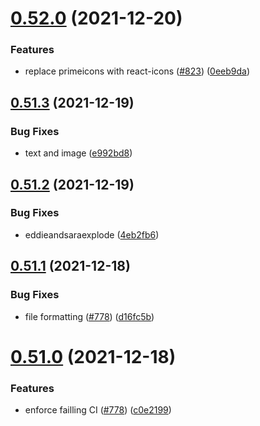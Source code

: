 # [0.52.0](https://github.com/EddieHubCommunity/LinkFree/compare/v0.51.3...v0.52.0) (2021-12-20)


### Features

* replace primeicons with react-icons  ([#823](https://github.com/EddieHubCommunity/LinkFree/issues/823)) ([0eeb9da](https://github.com/EddieHubCommunity/LinkFree/commit/0eeb9daae304121c57b379138ac49746587bc402))



## [0.51.3](https://github.com/EddieHubCommunity/LinkFree/compare/v0.51.2...v0.51.3) (2021-12-19)


### Bug Fixes

* text and image ([e992bd8](https://github.com/EddieHubCommunity/LinkFree/commit/e992bd8a8f75d2f72cc843cc7fcd33b5a9e0c287))



## [0.51.2](https://github.com/EddieHubCommunity/LinkFree/compare/v0.51.1...v0.51.2) (2021-12-19)


### Bug Fixes

* eddieandsaraexplode ([4eb2fb6](https://github.com/EddieHubCommunity/LinkFree/commit/4eb2fb64861b461e616b6b3e2b8d6b73902587e9))



## [0.51.1](https://github.com/EddieHubCommunity/LinkFree/compare/v0.51.0...v0.51.1) (2021-12-18)


### Bug Fixes

* file formatting ([#778](https://github.com/EddieHubCommunity/LinkFree/issues/778)) ([d16fc5b](https://github.com/EddieHubCommunity/LinkFree/commit/d16fc5b8e3b5c5f09bd3566e5502f87a9c765e32))



# [0.51.0](https://github.com/EddieHubCommunity/LinkFree/compare/v0.50.15...v0.51.0) (2021-12-18)


### Features

* enforce failling CI ([#778](https://github.com/EddieHubCommunity/LinkFree/issues/778)) ([c0e2199](https://github.com/EddieHubCommunity/LinkFree/commit/c0e219965c51bc730b948eefb4f31fa802340715))



